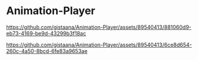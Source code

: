 # Animation-Player



https://github.com/gistaana/Animation-Player/assets/89540413/881060d9-eb73-4169-be9d-43299b3f18ac



https://github.com/gistaana/Animation-Player/assets/89540413/6ce8d654-260c-4a50-8bcd-6fe83a9653ae

